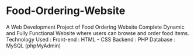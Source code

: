 # Food-Ordering-Website
A Web Development Project of Food Ordering Website 
Complete Dynamic and Fully Functional Website where users can browse and order food items.
Technology Used : 
Front-end : HTML - CSS
Backend    : PHP 
Database   : MySQL (phpMyAdmin)
